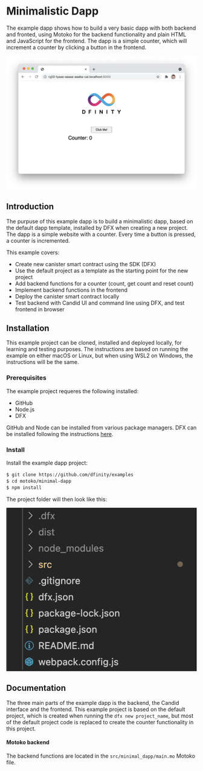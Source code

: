 # Minimalistic Dapp
The example dapp shows how to build a very basic dapp with both backend and fronted, using Motoko for the backend functionality and plain HTML and JavaScript for the frontend. The dapp is a simple counter, which will increment a counter by clicking a button in the frontend. 

![Counter Frontend](images/frontend.png)

## Introduction
The purpuse of this example dapp is to build a minimalistic dapp, based on the default dapp template, installed by DFX when creating a new project. The dapp is a simple website with a counter. Every time a button is pressed, a counter is incremented. 

This example covers:

- Create new canister smart contract using the SDK (DFX)
- Use the default project as a template as the starting point for the new project
- Add backend functions for a counter (count, get count and reset count)
- Implement backend functions in the frontend
- Deploy the canister smart contract locally
- Test backend with Candid UI and command line using DFX, and test frontend in browser 




## Installation
This example project can be cloned, installed and deployed locally, for learning and testing purposes. The instructions are based on running the example on either macOS or Linux, but when using WSL2 on Windows, the instructions will be the same.

### Prerequisites
The example project requeres the following installed:

- GitHub
- Node.js
- DFX 

GitHub and Node can be installed from various package managers. DFX can be installed following the instructions [here](https://smartcontracts.org/docs/quickstart/local-quickstart.html#download-and-install).

### Install
Install the example dapp project:

```bash
$ git clone https://github.com/dfinity/examples
$ cd motoko/minimal-dapp
$ npm install
```

The project folder will then look like this:

![Counter Frontend](images/project_files.png)


## Documentation
The three main parts of the example dapp is the backend, the Candid interface and the frontend. This example project is based on the default project, which is created when running the `dfx new project_name`, but most of the default project code is replaced to create the counter functionality in this project.

#### Motoko backend
The backend functions are located in the `src/minimal_dapp/main.mo` Motoko file. 
